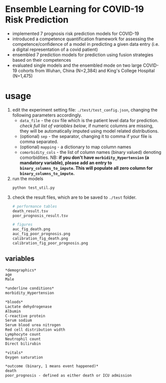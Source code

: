 # Ensemble Learning for COVID-19 Risk Prediction
- implemented 7 prognosis risk prediction models for COVID-19
- introduced a competence quantification framework for assessing the competence/confidence of a model in predicting a given data entry (i.e. a digital representation of a covid patient)
- ensembled 7 prediction models for prediction using fusion strategies based on their competences
- evaluated single models and the ensembled mode on two large COVID-19 cohorts from Wuhan, China (N=2,384) and King's College Hospital (N=1,475)
# usage
1. edit the experiment setting file: `./test/test_config.json`, changing the following parameters accordingly.
    - `data_file` - the csv file which is the patient level data for prediction. *check full list of variables below*, if numeric columns are missing, they will be automatically imputed using model related distributions.
    - (optional) `sep` - the separator, changing it to comma if your file is comma separated.
    - (optional) `mapping` - a dictionary to map column names
    - `comorbidity_cols` - the list of column names (binary valued) denoting comorbidities. NB: **if you don't have `morbidity_Hypertension` (a mandatory variable), please add an entry to `binary_columns_to_impute`. This will populate all zero column for `binary_columns_to_impute`.**
2. run the models
    ```python
    python test_util.py
    ```
3. check the result files, which are to be saved to `./test` folder.
    ```bash
    # performance tables
    death_result.tsv
    poor_prognosis_result.tsv
    
    # figures
    auc_fig_death.png
    auc_fig_poor_prognosis.png
    calibration_fig_death.png
    calibration_fig_poor_prognosis.png
    ```

## variables
```markdown
*demographics*
age
Male

*underline conditions*
morbidity_Hypertension

*bloods*
Lactate dehydrogenase
Albumin
C-reactive protein
Serum sodium
Serum blood urea nitrogen
Red cell distribution width
Lymphocyte count
Neutrophil count
Direct bilirubin

*vitals*
Oxygen saturation

*outcome (binary, 1 means event happened)*
death
poor_prognosis - defined as either death or ICU admission
```